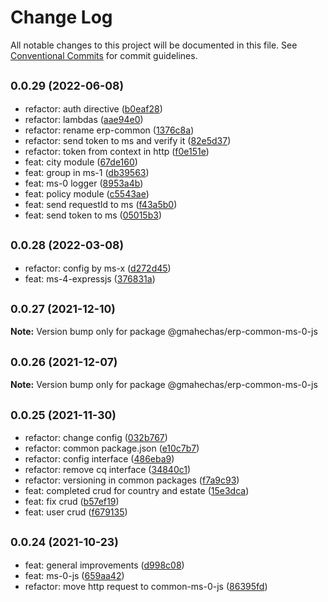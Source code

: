 # Change Log

All notable changes to this project will be documented in this file.
See [Conventional Commits](https://conventionalcommits.org) for commit guidelines.

## <small>0.0.29 (2022-06-08)</small>

* refactor: auth directive ([b0eaf28](https://github.com/gmahechas/erp/commit/b0eaf28))
* refactor: lambdas ([aae94e0](https://github.com/gmahechas/erp/commit/aae94e0))
* refactor: rename erp-common ([1376c8a](https://github.com/gmahechas/erp/commit/1376c8a))
* refactor: send token to ms and verify it ([82e5d37](https://github.com/gmahechas/erp/commit/82e5d37))
* refactor: token from context in http ([f0e151e](https://github.com/gmahechas/erp/commit/f0e151e))
* feat: city module ([67de160](https://github.com/gmahechas/erp/commit/67de160))
* feat: group in ms-1 ([db39563](https://github.com/gmahechas/erp/commit/db39563))
* feat: ms-0 logger ([8953a4b](https://github.com/gmahechas/erp/commit/8953a4b))
* feat: policy module ([c5543ae](https://github.com/gmahechas/erp/commit/c5543ae))
* feat: send requestId to ms ([f43a5b0](https://github.com/gmahechas/erp/commit/f43a5b0))
* feat: send token to ms ([05015b3](https://github.com/gmahechas/erp/commit/05015b3))





## <small>0.0.28 (2022-03-08)</small>

* refactor: config by ms-x ([d272d45](https://github.com/gmahechas/erp/commit/d272d45))
* feat: ms-4-expressjs ([376831a](https://github.com/gmahechas/erp/commit/376831a))





## <small>0.0.27 (2021-12-10)</small>

**Note:** Version bump only for package @gmahechas/erp-common-ms-0-js





## <small>0.0.26 (2021-12-07)</small>

**Note:** Version bump only for package @gmahechas/erp-common-ms-0-js





## <small>0.0.25 (2021-11-30)</small>

* refactor: change config ([032b767](https://github.com/gmahechas/erp/commit/032b767))
* refactor: common package.json ([e10c7b7](https://github.com/gmahechas/erp/commit/e10c7b7))
* refactor: config interface ([486eba9](https://github.com/gmahechas/erp/commit/486eba9))
* refactor: remove cq interface ([34840c1](https://github.com/gmahechas/erp/commit/34840c1))
* refactor: versioning in common packages ([f7a9c93](https://github.com/gmahechas/erp/commit/f7a9c93))
* feat: completed crud for country and estate ([15e3dca](https://github.com/gmahechas/erp/commit/15e3dca))
* feat: fix crud ([b57ef19](https://github.com/gmahechas/erp/commit/b57ef19))
* feat: user crud ([f679135](https://github.com/gmahechas/erp/commit/f679135))





## <small>0.0.24 (2021-10-23)</small>

* feat: general improvements ([d998c08](https://github.com/gmahechas/erp/commit/d998c08))
* feat: ms-0-js ([659aa42](https://github.com/gmahechas/erp/commit/659aa42))
* refactor: move http request to common-ms-0-js ([86395fd](https://github.com/gmahechas/erp/commit/86395fd))
